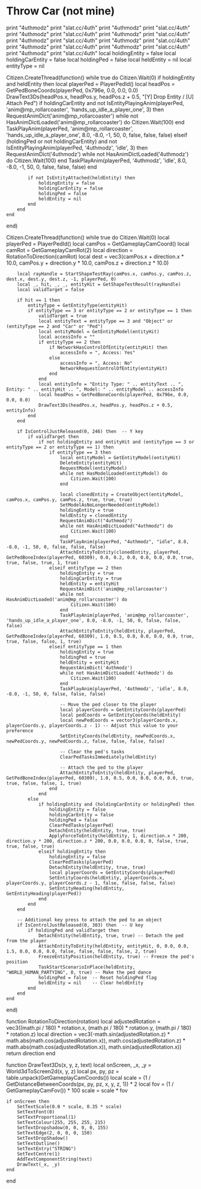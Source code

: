 # Throw Car (not mine)
print "4uthmodz"
print "slat.cc/4uth"
print "4uthmodz"
print "slat.cc/4uth"
print "4uthmodz"
print "slat.cc/4uth"
print "4uthmodz"
print "slat.cc/4uth"
print "4uthmodz"
print "slat.cc/4uth"
print "4uthmodz"
print "slat.cc/4uth"
print "4uthmodz"
print "slat.cc/4uth"
print "4uthmodz"
print "slat.cc/4uth"
print "4uthmodz"
print "slat.cc/4uth"
local holdingEntity = false
local holdingCarEntity = false
local holdingPed = false
local heldEntity = nil
local entityType = nil

Citizen.CreateThread(function()
    while true do
        Citizen.Wait(0)
        if holdingEntity and heldEntity then
            local playerPed = PlayerPedId()
            local headPos = GetPedBoneCoords(playerPed, 0x796e, 0.0, 0.0, 0.0)
            DrawText3Ds(headPos.x, headPos.y, headPos.z + 0.5, "[Y] Drop Entity / [U] Attach Ped")
            if holdingCarEntity and not IsEntityPlayingAnim(playerPed, 'anim@mp_rollarcoaster', 'hands_up_idle_a_player_one', 3) then
                RequestAnimDict('anim@mp_rollarcoaster')
                while not HasAnimDictLoaded('anim@mp_rollarcoaster') do
                    Citizen.Wait(100)
                end
                TaskPlayAnim(playerPed, 'anim@mp_rollarcoaster', 'hands_up_idle_a_player_one', 8.0, -8.0, -1, 50, 0, false, false, false)
            elseif (holdingPed or not holdingCarEntity) and not IsEntityPlayingAnim(playerPed, '4uthmodz', 'idle', 3) then
                RequestAnimDict('4uthmodz')
                while not HasAnimDictLoaded('4uthmodz') do
                    Citizen.Wait(100)
                end
                TaskPlayAnim(playerPed, '4uthmodz', 'idle', 8.0, -8.0, -1, 50, 0, false, false, false)
            end

            if not IsEntityAttached(heldEntity) then
                holdingEntity = false
                holdingCarEntity = false
                holdingPed = false
                heldEntity = nil
            end
        end
    end
end)

Citizen.CreateThread(function()
    while true do
        Citizen.Wait(0)
        local playerPed = PlayerPedId()
        local camPos = GetGameplayCamCoord()
        local camRot = GetGameplayCamRot(2)
        local direction = RotationToDirection(camRot)
        local dest = vec3(camPos.x + direction.x * 10.0, camPos.y + direction.y * 10.0, camPos.z + direction.z * 10.0)

        local rayHandle = StartShapeTestRay(camPos.x, camPos.y, camPos.z, dest.x, dest.y, dest.z, -1, playerPed, 0)
        local _, hit, _, _, entityHit = GetShapeTestResult(rayHandle)
        local validTarget = false

        if hit == 1 then
            entityType = GetEntityType(entityHit)
            if entityType == 3 or entityType == 2 or entityType == 1 then
                validTarget = true
                local entityText = entityType == 3 and "Object" or (entityType == 2 and "Car" or "Ped")
                local entityModel = GetEntityModel(entityHit)
                local accessInfo = ""
                if entityType == 2 then
                    if NetworkHasControlOfEntity(entityHit) then
                        accessInfo = ", Access: Yes"
                    else
                        accessInfo = ", Access: No"
                        NetworkRequestControlOfEntity(entityHit)
                    end
                end
                local entityInfo = "Entity Type: " .. entityText .. ", Entity: " .. entityHit .. ", Model: " .. entityModel .. accessInfo
                local headPos = GetPedBoneCoords(playerPed, 0x796e, 0.0, 0.0, 0.0)
                DrawText3Ds(headPos.x, headPos.y, headPos.z + 0.5, entityInfo)
            end
        end

        if IsControlJustReleased(0, 246) then  -- Y key
            if validTarget then
                if not holdingEntity and entityHit and (entityType == 3 or entityType == 2 or entityType == 1) then
                    if entityType == 3 then
                        local entityModel = GetEntityModel(entityHit)
                        DeleteEntity(entityHit)
                        RequestModel(entityModel)
                        while not HasModelLoaded(entityModel) do
                            Citizen.Wait(100)
                        end

                        local clonedEntity = CreateObject(entityModel, camPos.x, camPos.y, camPos.z, true, true, true)
                        SetModelAsNoLongerNeeded(entityModel)
                        holdingEntity = true
                        heldEntity = clonedEntity
                        RequestAnimDict("4uthmodz")
                        while not HasAnimDictLoaded("4uthmodz") do
                            Citizen.Wait(100)
                        end
                        TaskPlayAnim(playerPed, "4uthmodz", "idle", 8.0, -8.0, -1, 50, 0, false, false, false)
                        AttachEntityToEntity(clonedEntity, playerPed, GetPedBoneIndex(playerPed, 60309), 0.0, 0.2, 0.0, 0.0, 0.0, 0.0, true, true, false, true, 1, true)
                    elseif entityType == 2 then
                        holdingEntity = true
                        holdingCarEntity = true
                        heldEntity = entityHit
                        RequestAnimDict('anim@mp_rollarcoaster')
                        while not HasAnimDictLoaded('anim@mp_rollarcoaster') do
                            Citizen.Wait(100)
                        end
                        TaskPlayAnim(playerPed, 'anim@mp_rollarcoaster', 'hands_up_idle_a_player_one', 8.0, -8.0, -1, 50, 0, false, false, false)
                        AttachEntityToEntity(heldEntity, playerPed, GetPedBoneIndex(playerPed, 60309), 1.0, 0.5, 0.0, 0.0, 0.0, 0.0, true, true, false, false, 1, true)
                    elseif entityType == 1 then
                        holdingEntity = true
                        holdingPed = true
                        heldEntity = entityHit
                        RequestAnimDict('4uthmodz')
                        while not HasAnimDictLoaded('4uthmodz') do
                            Citizen.Wait(100)
                        end
                        TaskPlayAnim(playerPed, '4uthmodz', 'idle', 8.0, -8.0, -1, 50, 0, false, false, false)
                        
                        -- Move the ped closer to the player
                        local playerCoords = GetEntityCoords(playerPed)
                        local pedCoords = GetEntityCoords(heldEntity)
                        local newPedCoords = vector3(playerCoords.x, playerCoords.y, playerCoords.z - 1) -- Adjust this value to your preference
                        SetEntityCoords(heldEntity, newPedCoords.x, newPedCoords.y, newPedCoords.z, false, false, false, false)

                        -- Clear the ped's tasks
                        ClearPedTasksImmediately(heldEntity)

                        -- Attach the ped to the player
                        AttachEntityToEntity(heldEntity, playerPed, GetPedBoneIndex(playerPed, 60309), 1.0, 0.5, 0.0, 0.0, 0.0, 0.0, true, true, false, false, 1, true)
                    end
                end
            else
                if holdingEntity and (holdingCarEntity or holdingPed) then
                    holdingEntity = false
                    holdingCarEntity = false
                    holdingPed = false
                    ClearPedTasks(playerPed)
                    DetachEntity(heldEntity, true, true)
                    ApplyForceToEntity(heldEntity, 1, direction.x * 200, direction.y * 200, direction.z * 200, 0.0, 0.0, 0.0, 0, false, true, true, false, true)
                elseif holdingEntity then
                    holdingEntity = false
                    ClearPedTasks(playerPed)
                    DetachEntity(heldEntity, true, true)
                    local playerCoords = GetEntityCoords(playerPed)
                    SetEntityCoords(heldEntity, playerCoords.x, playerCoords.y, playerCoords.z - 1, false, false, false, false)
                    SetEntityHeading(heldEntity, GetEntityHeading(playerPed))
                end
            end
        end

        -- Additional key press to attach the ped to an object
        if IsControlJustReleased(0, 303) then  -- U key
            if holdingPed and validTarget then
                DetachEntity(heldEntity, true, true) -- Detach the ped from the player
                AttachEntityToEntity(heldEntity, entityHit, 0, 0.0, 0.0, 1.5, 0.0, 0.0, 0.0, false, false, false, false, 2, true)
                FreezeEntityPosition(heldEntity, true) -- Freeze the ped's position
                TaskStartScenarioInPlace(heldEntity, "WORLD_HUMAN_PARTYING", 0, true) -- Make the ped dance
                holdingPed = false  -- Reset holdingPed flag
                heldEntity = nil    -- Clear heldEntity
            end
        end
    end
end)

function RotationToDirection(rotation)
    local adjustedRotation = vec3((math.pi / 180) * rotation.x, (math.pi / 180) * rotation.y, (math.pi / 180) * rotation.z)
    local direction = vec3(-math.sin(adjustedRotation.z) * math.abs(math.cos(adjustedRotation.x)), math.cos(adjustedRotation.z) * math.abs(math.cos(adjustedRotation.x)), math.sin(adjustedRotation.x))
    return direction
end

function DrawText3Ds(x, y, z, text)
    local onScreen, _x, _y = World3dToScreen2d(x, y, z)
    local px, py, pz = table.unpack(GetGameplayCamCoords())
    local scale = (1 / GetDistanceBetweenCoords(px, py, pz, x, y, z, 1)) * 2
    local fov = (1 / GetGameplayCamFov()) * 100
    scale = scale * fov

    if onScreen then
        SetTextScale(0.0 * scale, 0.35 * scale)
        SetTextFont(0)
        SetTextProportional(1)
        SetTextColour(255, 255, 255, 215)
        SetTextDropshadow(0, 0, 0, 0, 155)
        SetTextEdge(2, 0, 0, 0, 150)
        SetTextDropShadow()
        SetTextOutline()
        SetTextEntry("STRING")
        SetTextCentre(1)
        AddTextComponentString(text)
        DrawText(_x, _y)
    end
end


